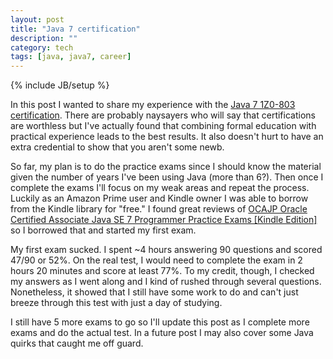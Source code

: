 ```yaml
---
layout: post
title: "Java 7 certification"
description: ""
category: tech
tags: [java, java7, career]
---
```

{% include JB/setup %}

In this post I wanted to share my experience with the [Java 7 1Z0-803 certification](http://education.oracle.com/pls/web_prod-plq-dad/db_pages.getpage?page_id=458&get_params=p_track_id:JSE7Prog). There are probably naysayers who will say that certifications are worthless but I've actually found that combining formal education
with practical experience leads to the best results. It also doesn't hurt to have an extra credential to show that 
you aren't some newb.

So far, my plan is to do the practice exams since I 
should know the material given the number of years I've been using Java (more than 6?).
Then once I complete the exams I'll focus on my weak areas and repeat the process.
Luckily as an Amazon Prime user and Kindle owner I was able to borrow from the Kindle 
library for "free." I found great reviews of 
<a href="http://www.amazon.com/Certified-Associate-Programmer-Practice-ebook/dp/B007SA1GNU" target="_blank">OCAJP Oracle Certified Associate Java SE 7 Programmer Practice Exams [Kindle Edition]</a> so I borrowed that and
started my first exam.

My first exam sucked. I spent ~4 hours answering 90 questions
and scored 47/90 or 52%. On the real test, I would need to complete the exam in
2 hours 20 minutes and score at least 77%. To my credit, though, I checked my
answers as I went along and I kind of rushed through several questions.
Nonetheless, it showed that I still have some work to do and can't just breeze
through this test with just a day of studying.

I still have 5 more exams to go so I'll update this post as I complete more exams and do the actual test. In a future
post I may also cover some Java quirks that caught me off guard.